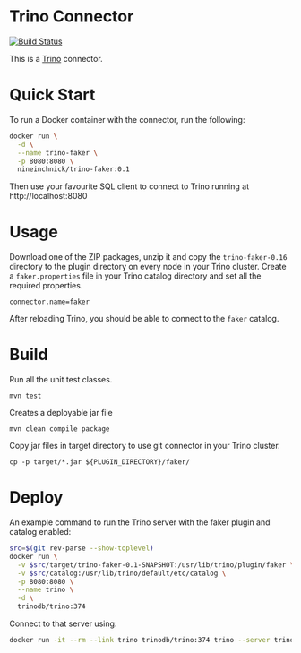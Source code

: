 Trino Connector
===============

[![Build Status](https://github.com/nineinchnick/trino-faker/actions/workflows/release.yaml/badge.svg)](https://github.com/nineinchnick/trino-faker/actions/workflows/release.yaml)

This is a [Trino](http://trino.io/) connector.

# Quick Start

To run a Docker container with the connector, run the following:
```bash
docker run \
  -d \
  --name trino-faker \
  -p 8080:8080 \
  nineinchnick/trino-faker:0.1
```

Then use your favourite SQL client to connect to Trino running at http://localhost:8080

# Usage

Download one of the ZIP packages, unzip it and copy the `trino-faker-0.16` directory to the plugin directory on every node in your Trino cluster.
Create a `faker.properties` file in your Trino catalog directory and set all the required properties.

```
connector.name=faker
```

After reloading Trino, you should be able to connect to the `faker` catalog.

# Build

Run all the unit test classes.
```
mvn test
```

Creates a deployable jar file
```
mvn clean compile package
```

Copy jar files in target directory to use git connector in your Trino cluster.
```
cp -p target/*.jar ${PLUGIN_DIRECTORY}/faker/
```

# Deploy

An example command to run the Trino server with the faker plugin and catalog enabled:

```bash
src=$(git rev-parse --show-toplevel)
docker run \
  -v $src/target/trino-faker-0.1-SNAPSHOT:/usr/lib/trino/plugin/faker \
  -v $src/catalog:/usr/lib/trino/default/etc/catalog \
  -p 8080:8080 \
  --name trino \
  -d \
  trinodb/trino:374
```

Connect to that server using:
```bash
docker run -it --rm --link trino trinodb/trino:374 trino --server trino:8080 --catalog faker --schema default
```
